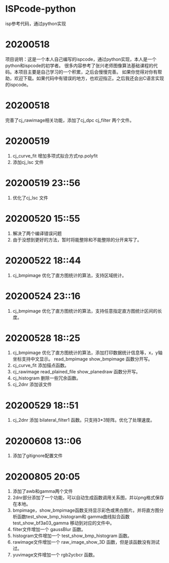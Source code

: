 # ISPcode-python
isp参考代码，通过python实现

# 20200518
项目说明：这是一个本人自己编写的ispcode，通过python实现，本人是一个python和ispcode的初学者。
很多内容参考了张兴老师图像算法基础课程的代码。本项目主要是自己学习的一个积累，之后会慢慢完善。
如果你觉得对你有帮助，欢迎下载。如果代码中有错误的地方，也欢迎指正。之后我还会出C语言实现的ispcode。

# 20200518
完善了cj_rawimage相关功能，添加了cj_dpc cj_filter 两个文件。

# 20200519
1. cj_curve_fit 增加多项式拟合方式np.polyfit
2. 添加cj_lsc 文件

# 20200519 23::56
1. 优化了cj_lsc 文件

# 20200520 15::55
1. 解决了两个编译错误问题
2. 由于没想到更好的方法，暂时将能整除和不能整除的分开来写了。

# 20200522 18::44
1. cj_bmpimage 优化了直方图统计的算法，支持区域统计。

# 20200524 23::16
1. cj_bmpimage 优化了直方图统计的算法，支持任意指定直方图统计区间的长度。

# 20200528 18::25
1. cj_bmpimage 优化了直方图统计的算法，添加打印数据统计信息等，x，y轴坐标支持中文显示。
read_bmpimage show_bmpimage 函数分开写。
2. cj_curve_fit 添加描点函数。
3. cj_rawimage read_plained_file show_planedraw 函数分开写。
4. cj_histogram 删除一些冗余函数。
5. cj_2dnr 添加该文件

# 20200529 18::51
1. cj_2dnr 添加 bilateral_filter1 函数。只支持3*3矩阵。优化了处理速度。

# 20200608 13::06
1. 添加了gitignore配置文件


# 20200805 20:05
1. 添加了awb和gamma两个文件
2. 2dnr部分添加了一个功能，可以自动生成函数调用关系图，并以png格式保存在本地。
3. bmpimage，show_bmpimage函数支持显示彩色或黑白图片。并将直方图分析函数test_show_bmp_histogram和
gamma曲线拟合函数test_show_bf3a03_gamma 移动到对应的文件中。
4. filter文件增加一个 gaussBlur 函数。
5. histogram文件增加一个 test_show_bmp_histogram 函数。
6. rawimage文件增加一个 raw_image_show_3D 函数，但是该函数没有测试过。
7. yuvimage文件增加一个 rgb2ycbcr 函数。